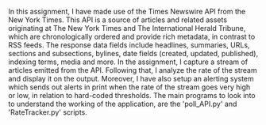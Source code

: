 In this assignment, I have made use of the Times Newswire API from the New York Times. This API is a source of articles and related assets originating at The New York Times and The International Herald Tribune, which are chronologically ordered and provide rich metadata, in contrast to RSS feeds. The response data fields include headlines, summaries, URLs, sections and subsections, bylines, date fields (created, updated, published), indexing terms, media and more.
In the assignment, I capture a stream of articles emitted from the API. Following that, I analyze the rate of the stream and display it on the output.
Moreover, I have also setup an alerting system which sends out alerts in print when the rate of the stream goes very high or low, in relation to hard-coded thresholds.
The main programs to look into to understand the working of the application, are the 'poll_API.py' and 'RateTracker.py' scripts.
